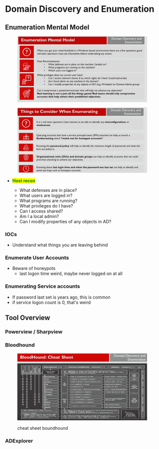 # Domain Discovery and Enumeration

## Enumeration Mental Model

<figure><img src="../../.gitbook/assets/image.png" alt=""><figcaption></figcaption></figure>

<figure><img src="../../.gitbook/assets/image (1).png" alt=""><figcaption></figcaption></figure>

*   <mark style="color:green;">**Host recon**</mark>

    * What defenses are in place?
    * What users are logged in?
    * What programs are running?
    * What privileges do I have?
    * Can I access shared?
    * Am I a local admin?
    * Can I modify properties of any objects in AD?



### IOCs

* Understand what things you are leaving behind

### Enumerate User Accounts

* Beware of honeypots
  * last logon time weird, maybe never logged on at all

### Enumerating Service accounts

* If password last set is years ago, this is common
* if service logon count is 0, that's weird

## Tool Overview

### Powerview / Sharpview

### Bloodhound

<figure><img src="../../.gitbook/assets/image (2).png" alt=""><figcaption><p>cheat sheet boundhound</p></figcaption></figure>

### ADExplorer



